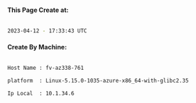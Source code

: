 
   
#### This Page Create at:

```bash

2023-04-12 - 17:33:43 UTC

```

#### Create By Machine:

```bash

Host Name : fv-az338-761

platform  : Linux-5.15.0-1035-azure-x86_64-with-glibc2.35

Ip Local  : 10.1.34.6

```

